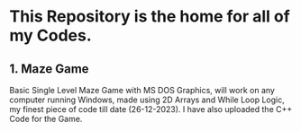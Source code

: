 # This Repository is the home for all of my Codes.
## 1. Maze Game
Basic Single Level Maze Game with MS DOS Graphics, will work on any computer running Windows, made using 2D Arrays and While Loop Logic, my finest piece of code till date (26-12-2023).
I have also uploaded the C++ Code for the Game.

